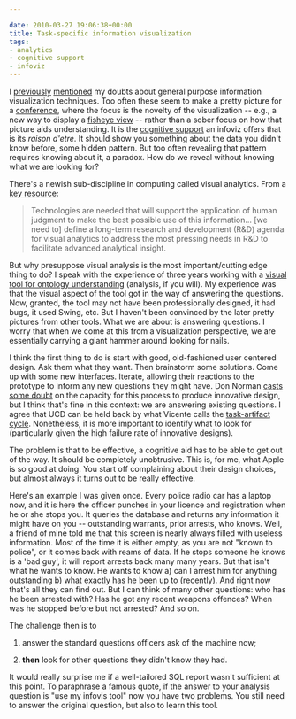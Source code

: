 ```yaml
---

date: 2010-03-27 19:06:38+00:00
title: Task-specific information visualization
tags:
- analytics
- cognitive support
- infoviz
---
```


I [previously](http://neilernst.net/2010/02/12/some-thoughts-on-information-visualization/) [mentioned](http://neilernst.net/2006/10/24/when-the-visual-information-seeking-mantra-fails/) my doubts about general purpose information visualization techniques. Too often these seem to make a pretty picture for a [conference](http://vis.computer.org/), where the focus is the novelty of the visualization -- e.g., a new way to display a [fisheye view](http://portal.acm.org/citation.cfm?id=22342) -- rather than a sober focus on how that picture aids understanding. It is the [cognitive support](http://dx.doi.org/10.1007/3-540-36235-5_10) an infoviz offers that is its _raison d'etre_. It should show you something about the data you didn't know before, some hidden pattern. But too often revealing that pattern requires knowing about it, a paradox. How do we reveal without knowing what we are looking for?

There's a newish sub-discipline in computing called visual analytics.  From a [key resource](http://nvac.pnl.gov/agenda.stm):


<blockquote>Technologies are needed that will support the application of human judgment to make the best possible use of this information... [we need to] define a long-term research and development (R&D) agenda for visual analytics to address the most pressing needs in R&D to facilitate advanced analytical insight.</blockquote>


But why presuppose visual analysis is the most important/cutting edge  thing to do? I speak with the experience of three years working with a [ visual tool for ontology understanding](http://webhome.cs.uvic.ca/~chisel/projects/jambalaya/jambalaya.html) (analysis, if you will). My  experience was that the visual aspect of the tool got in the way of  answering the questions. Now, granted, the tool may not have been  professionally designed, it had bugs, it used Swing, etc. But I  haven't been convinced by the later pretty pictures from other tools. What we are about is answering questions. I worry that when we  come at this from a visualization perspective, we are essentially  carrying a giant hammer around looking for nails.

I think the first thing to do is start with good, old-fashioned user  centered design. Ask them what they want. Then brainstorm some  solutions. Come up with some new interfaces. Iterate, allowing their  reactions to the prototype to inform any new questions they might have. Don Norman [casts some doubt](http://jnd.org/dn.mss/technology_first_needs_last.html) on the capacity for this process to produce innovative design, but I think that's fine in this context: we are answering existing questions. I agree that UCD can be held back by what Vicente calls the [task-artifact cycle](http://books.google.ca/books?id=n7lgV8PnW8oC&lpg=PA103&ots=27__YMfgy7&dq=vicente%20task-artifact&pg=PA103#v=onepage&q=vicente%20task-artifact&f=false). Nonetheless, it is more important to identify what to look for (particularly given the high failure rate of innovative designs).

The problem is that to be effective, a cognitive aid has  to be able to get out of the way. It should be completely unobtrusive.  This is, for me, what Apple is so good at doing. You start off  complaining about their design choices, but almost always it turns out  to be really effective.

Here's an example I was given once. Every police radio car has a  laptop  now, and it is here the officer punches in your licence and   registration when he or she stops you. It queries the database and   returns any information it might have on you -- outstanding warrants,   prior arrests, who knows. Well, a friend of mine told me that this   screen is nearly always filled with useless information. Most of the   time it is either empty, as you are not "known to police", or it comes   back with reams of data. If he stops someone he knows is a 'bad guy', it   will report arrests back many many years. But that isn't what he wants   to know. He wants to know a) can I arrest him for anything outstanding   b) what exactly has he been up to (recently). And right now that's all   they can find out. But I can think of many other questions: who has he   been arrested with? Has he got any recent weapons offences? When was  he  stopped before but not arrested? And so on.

The challenge then is to



	
  1. answer the standard questions officers ask of the machine now;

	
  2. **then** look for other questions they didn't know they had.


It would really  surprise me if a well-tailored SQL report wasn't sufficient  at this point. To paraphrase a famous quote, if the answer to your  analysis question is "use my infovis tool" now you have two problems.  You still need to answer the original question, but also to learn this  tool.
